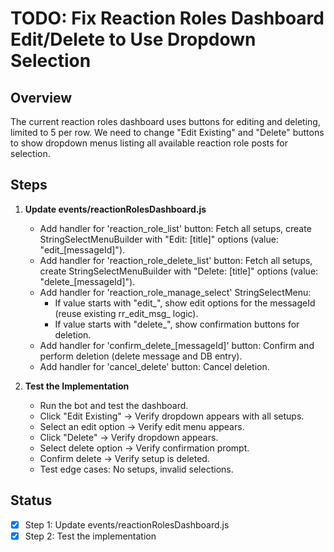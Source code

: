 # TODO: Fix Reaction Roles Dashboard Edit/Delete to Use Dropdown Selection

## Overview
The current reaction roles dashboard uses buttons for editing and deleting, limited to 5 per row. We need to change "Edit Existing" and "Delete" buttons to show dropdown menus listing all available reaction role posts for selection.

## Steps
1. **Update events/reactionRolesDashboard.js**
   - Add handler for 'reaction_role_list' button: Fetch all setups, create StringSelectMenuBuilder with "Edit: [title]" options (value: "edit_[messageId]").
   - Add handler for 'reaction_role_delete_list' button: Fetch all setups, create StringSelectMenuBuilder with "Delete: [title]" options (value: "delete_[messageId]").
   - Add handler for 'reaction_role_manage_select' StringSelectMenu:
     - If value starts with "edit_", show edit options for the messageId (reuse existing rr_edit_msg_ logic).
     - If value starts with "delete_", show confirmation buttons for deletion.
   - Add handler for 'confirm_delete_[messageId]' button: Confirm and perform deletion (delete message and DB entry).
   - Add handler for 'cancel_delete' button: Cancel deletion.

2. **Test the Implementation**
   - Run the bot and test the dashboard.
   - Click "Edit Existing" -> Verify dropdown appears with all setups.
   - Select an edit option -> Verify edit menu appears.
   - Click "Delete" -> Verify dropdown appears.
   - Select delete option -> Verify confirmation prompt.
   - Confirm delete -> Verify setup is deleted.
   - Test edge cases: No setups, invalid selections.

## Status
- [x] Step 1: Update events/reactionRolesDashboard.js
- [x] Step 2: Test the implementation
